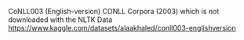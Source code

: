
CoNLL003 (English-version)
CONLL Corpora (2003) which is not downloaded with the NLTK Data
https://www.kaggle.com/datasets/alaakhaled/conll003-englishversion
